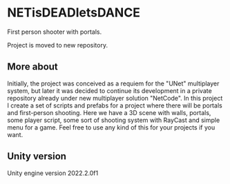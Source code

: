 # NETisDEADletsDANCE

First person shooter with portals.

Project is moved to new repository.

## More about
Initially, the project was conceived as a requiem for the "UNet" multiplayer system, but later it was decided to continue its development in a private repository already under new multiplayer solution "NetCode".
In this project I create a set of scripts and prefabs for a project where there will be portals and first-person shooting. Here we have a 3D scene with walls, portals, some player script, some sort of shooting system with RayCast and simple menu for a game. Feel free to use any kind of this for your projects if you want.

## Unity version
Unity engine version 2022.2.0f1
